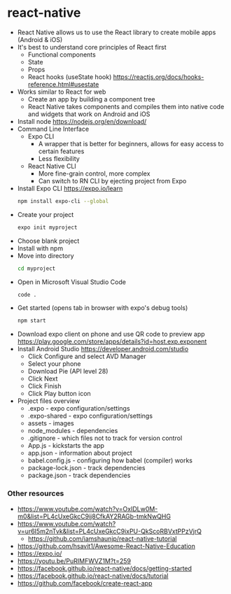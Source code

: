 # react-native

- React Native allows us to use the React library to create mobile apps (Android & iOS)
- It's best to understand core principles of React first
  - Functional components
  - State
  - Props
  - React hooks (useState hook) https://reactjs.org/docs/hooks-reference.html#usestate
- Works similar to React for web
  - Create an app by building a component tree
  - React Native takes components and compiles them into native code and widgets that work on Android and iOS
- Install node https://nodejs.org/en/download/
- Command Line Interface
  - Expo CLI
    - A wrapper that is better for beginners, allows for easy access to certain features
    - Less flexibility
  - React Native CLI
    - More fine-grain control, more complex
    - Can switch to RN CLI by ejecting project from Expo
- Install Expo CLI https://expo.io/learn
  ```sh
  npm install expo-cli --global
  ```
- Create your project
  ```sh
  expo init myproject
  ```
- Choose blank project
- Install with npm
- Move into directory
  ```sh
  cd myproject
  ```
- Open in Microsoft Visual Studio Code
  ```sh
  code .
  ```
- Get started (opens tab in browser with expo's debug tools)
  ```sh
  npm start
  ```
- Download expo client on phone and use QR code to preview app https://play.google.com/store/apps/details?id=host.exp.exponent
- Install Android Studio https://developer.android.com/studio
  - Click Configure and select AVD Manager
  - Select your phone
  - Download Pie (API level 28)
  - Click Next
  - Click Finish
  - Click Play button icon
- Project files overview
  - .expo - expo configuration/settings
  - .expo-shared - expo configuration/settings
  - assets - images
  - node_modules - dependencies
  - .gitignore - which files not to track for version control
  - App.js - kickstarts the app
  - app.json - information about project
  - babel.config.js - configuring how babel (compiler) works
  - package-lock.json - track dependencies
  - package.json - track dependencies

### Other resources

- https://www.youtube.com/watch?v=OxIDLw0M-m0&list=PL4cUxeGkcC9ij8CfkAY2RAGb-tmkNwQHG
- https://www.youtube.com/watch?v=ur6I5m2nTvk&list=PL4cUxeGkcC9ixPU-QkScoRBVxtPPzVjrQ
  - https://github.com/iamshaunjp/react-native-tutorial
- https://github.com/hsavit1/Awesome-React-Native-Education
- https://expo.io/
- https://youtu.be/PuRIMFWVZ1M?t=259
- https://facebook.github.io/react-native/docs/getting-started
- https://facebook.github.io/react-native/docs/tutorial
- https://github.com/facebook/create-react-app
